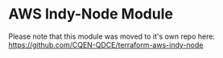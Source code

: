 # AWS Indy-Node Module

Please note that this module was moved to it's own repo here: https://github.com/CQEN-QDCE/terraform-aws-indy-node